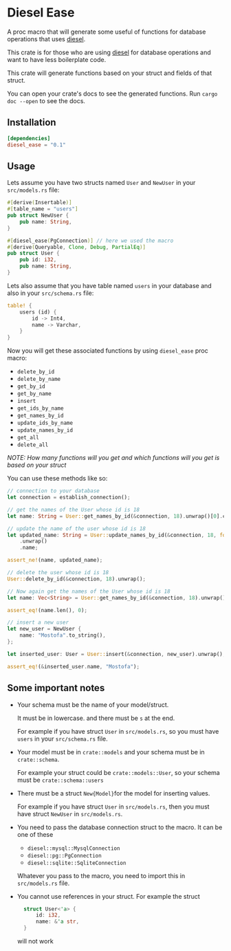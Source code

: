 # Diesel Ease

A proc macro that will generate some useful of functions for database operations that uses [diesel](https://crates.io/crates/diesel).

This crate is for those who are using [diesel](https://crates.io/crates/diesel) for database operations and want to have less boilerplate code.

This crate will generate functions based on your struct and fields of that struct.

You can open your crate's docs to see the generated functions. Run `cargo doc --open` to see the docs.

## Installation

```toml
[dependencies]
diesel_ease = "0.1"
```

## Usage

Lets assume you have two structs named `User` and `NewUser` in your `src/models.rs` file:

```rust
#[derive(Insertable)]
#[table_name = "users"]
pub struct NewUser {
    pub name: String,
}

#[diesel_ease(PgConnection)] // here we used the macro
#[derive(Queryable, Clone, Debug, PartialEq)]
pub struct User {
    pub id: i32,
    pub name: String,
}
```

Lets also assume that you have table named `users` in your database and also in your `src/schema.rs` file:

```rust
table! {
    users (id) {
        id -> Int4,
        name -> Varchar,
    }
}
```

Now you will get these associated functions by using `diesel_ease` proc macro:

- `delete_by_id`
- `delete_by_name`
- `get_by_id`
- `get_by_name`
- `insert`
- `get_ids_by_name`
- `get_names_by_id`
- `update_ids_by_name`
- `update_names_by_id`
- `get_all`
- `delete_all`

*NOTE: How many functions will you get and which functions will you get is based on your struct*

You can use these methods like so:

```rust
// connection to your database
let connection = establish_connection();

// get the names of the User whose id is 18
let name: String = User::get_names_by_id(&connection, 18).unwrap()[0].clone();

// update the name of the user whose id is 18
let updated_name: String = User::update_names_by_id(&connection, 18, format!("{}-2", name))
    .unwrap()
    .name;

assert_ne!(name, updated_name);

// delete the user whose id is 18
User::delete_by_id(&connection, 18).unwrap();

// Now again get the names of the User whose id is 18
let name: Vec<String> = User::get_names_by_id(&connection, 18).unwrap();

assert_eq!(name.len(), 0);

// insert a new user
let new_user = NewUser {
    name: "Mostofa".to_string(),
};

let inserted_user: User = User::insert(&connection, new_user).unwrap();

assert_eq!(&inserted_user.name, "Mostofa");
```

## Some important notes

- Your schema must be the name of your model/struct. 

  It must be in lowercase. and there must be `s` at the end.
  
  For example if you have struct `User` in `src/models.rs`, so you must have `users` in your `src/schema.rs` file.

- Your model must be in `crate::models` and your schema must be in `crate::schema`.
  
  For example your struct could be `crate::models::User`, so your schema must be `crate::schema::users`

- There must be a struct `New{Model}`for the model for inserting values.

  For example if you have struct `User` in `src/models.rs`,
  then you must have struct `NewUser` in `src/models.rs`.

- You need to pass the database connection struct to the macro. It can be one of these
  - `diesel::mysql::MysqlConnection`
  - `diesel::pg::PgConnection`
  - `diesel::sqlite::SqliteConnection`
  
  Whatever you pass to the macro, you need to import this in `src/models.rs` file.

- You cannot use references in your struct. For example the struct

  ```rust
    struct User<'a> {
        id: i32,
        name: &'a str,
    }
  ```

  will not work
